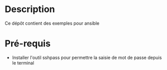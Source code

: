 # Description
Ce dépôt contient des exemples pour ansible
# Pré-requis
* Installer l'outil sshpass pour permettre la saisie de mot de passe depuis le terminal

